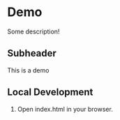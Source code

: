# Demo

Some description!

## Subheader

This is a demo

## Local Development

1. Open index.html in your browser.